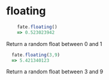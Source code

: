 # floating

```js
    fate.floating()
    => 0.523023942
```
Return a random float between 0 and 1
```js
  fate.floating(3,9)
  => 5.421340123
```
Return a random float between 3 and 9

